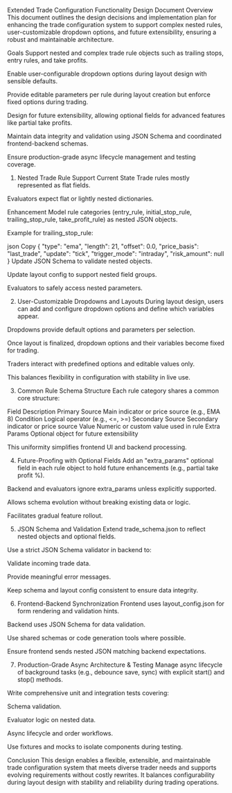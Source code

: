 Extended Trade Configuration Functionality Design Document
Overview
This document outlines the design decisions and implementation plan for enhancing the trade configuration system to support complex nested rules, user-customizable dropdown options, and future extensibility, ensuring a robust and maintainable architecture.

Goals
Support nested and complex trade rule objects such as trailing stops, entry rules, and take profits.

Enable user-configurable dropdown options during layout design with sensible defaults.

Provide editable parameters per rule during layout creation but enforce fixed options during trading.

Design for future extensibility, allowing optional fields for advanced features like partial take profits.

Maintain data integrity and validation using JSON Schema and coordinated frontend-backend schemas.

Ensure production-grade async lifecycle management and testing coverage.

1. Nested Trade Rule Support
Current State
Trade rules mostly represented as flat fields.

Evaluators expect flat or lightly nested dictionaries.

Enhancement
Model rule categories (entry_rule, initial_stop_rule, trailing_stop_rule, take_profit_rule) as nested JSON objects.

Example for trailing_stop_rule:

json
Copy
{
  "type": "ema",
  "length": 21,
  "offset": 0.0,
  "price_basis": "last_trade",
  "update": "tick",
  "trigger_mode": "intraday",
  "risk_amount": null
}
Update JSON Schema to validate nested objects.

Update layout config to support nested field groups.

Evaluators to safely access nested parameters.

2. User-Customizable Dropdowns and Layouts
During layout design, users can add and configure dropdown options and define which variables appear.

Dropdowns provide default options and parameters per selection.

Once layout is finalized, dropdown options and their variables become fixed for trading.

Traders interact with predefined options and editable values only.

This balances flexibility in configuration with stability in live use.

3. Common Rule Schema Structure
Each rule category shares a common core structure:

Field	Description
Primary Source	Main indicator or price source (e.g., EMA 8)
Condition	Logical operator (e.g., <=, >=)
Secondary Source	Secondary indicator or price source
Value	Numeric or custom value used in rule
Extra Params	Optional object for future extensibility

This uniformity simplifies frontend UI and backend processing.

4. Future-Proofing with Optional Fields
Add an "extra_params" optional field in each rule object to hold future enhancements (e.g., partial take profit %).

Backend and evaluators ignore extra_params unless explicitly supported.

Allows schema evolution without breaking existing data or logic.

Facilitates gradual feature rollout.

5. JSON Schema and Validation
Extend trade_schema.json to reflect nested objects and optional fields.

Use a strict JSON Schema validator in backend to:

Validate incoming trade data.

Provide meaningful error messages.

Keep schema and layout config consistent to ensure data integrity.

6. Frontend-Backend Synchronization
Frontend uses layout_config.json for form rendering and validation hints.

Backend uses JSON Schema for data validation.

Use shared schemas or code generation tools where possible.

Ensure frontend sends nested JSON matching backend expectations.

7. Production-Grade Async Architecture & Testing
Manage async lifecycle of background tasks (e.g., debounce save, sync) with explicit start() and stop() methods.

Write comprehensive unit and integration tests covering:

Schema validation.

Evaluator logic on nested data.

Async lifecycle and order workflows.

Use fixtures and mocks to isolate components during testing.

Conclusion
This design enables a flexible, extensible, and maintainable trade configuration system that meets diverse trader needs and supports evolving requirements without costly rewrites. It balances configurability during layout design with stability and reliability during trading operations.